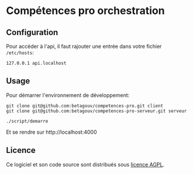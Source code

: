 # Compétences pro orchestration

## Configuration

Pour accéder à l'api, il faut rajouter une entrée dans votre fichier `/etc/hosts`:

    127.0.0.1 api.localhost

## Usage

Pour démarrer l'environnement de développement:

    git clone git@github.com:betagouv/competences-pro.git client
    git clone git@github.com:betagouv/competences-pro-serveur.git serveur

    ./script/demarre

Et se rendre sur http://localhost:4000

## Licence

Ce logiciel et son code source sont distribués sous [licence AGPL](https://www.gnu.org/licenses/why-affero-gpl.fr.html).
